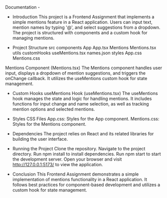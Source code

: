 Documentation -

- Introduction
   This project is a Frontend Assignment that implements a simple mentions feature in a React application. Users can input text, mention names by typing '@', and select suggestions from a dropdown. The project is structured with components and a custom hook for managing mentions.

- Project Structure
   src
   components
   App
   App.tsx
   Mentions
   Mentions.tsx
   utils
   customHooks
   useMentions.tsx
   names.json
   styles
   App.css
   Mentions.css

Mentions Component (Mentions.tsx)
The Mentions component handles user input, displays a dropdown of mention suggestions, and triggers the onChange callback. It utilizes the useMentions custom hook for state management.

- Custom Hooks
   useMentions Hook (useMentions.tsx)
   The useMentions hook manages the state and logic for handling mentions. It includes functions for input change and name selection, as well as tracking mention options and selected mentions.

- Styles
   CSS Files
   App.css: Styles for the App component.
   Mentions.css: Styles for the Mentions component.

- Dependencies
   The project relies on React and its related libraries for building the user interface.

- Running the Project
   Clone the repository.
   Navigate to the project directory.
   Run npm install to install dependencies.
   Run npm start to start the development server.
   Open your browser and visit http://127.0.0.1:5173/ to view the application.
   
- Conclusion
   This Frontend Assignment demonstrates a simple implementation of mentions functionality in a React application. It follows best practices for component-based development and utilizes a custom hook for state management.
